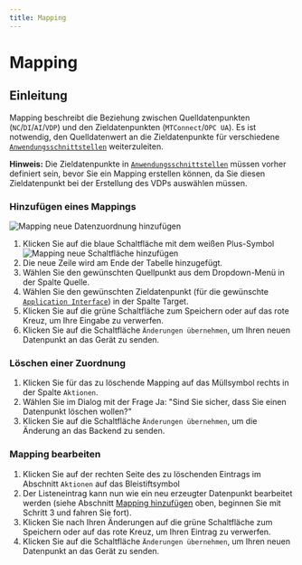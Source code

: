 ```yaml
---
title: Mapping
---
```


# Mapping

## Einleitung

Mapping beschreibt die Beziehung zwischen Quelldatenpunkten (`NC`/`DI`/`AI`/`VDP`) und den Zieldatenpunkten (`MTConnect`/`OPC UA`). Es ist notwendig, den Quelldatenwert an die Zieldatenpunkte für verschiedene [`Anwendungsschnittstellen`](ApplicationInterface.md) weiterzuleiten.

**Hinweis:** Die Zieldatenpunkte in [`Anwendungsschnittstellen`](ApplicationInterface.md) müssen vorher definiert sein, bevor Sie ein Mapping erstellen können, da Sie diesen Zieldatenpunkt bei der Erstellung des VDPs auswählen müssen.

### Hinzufügen eines Mappings

![Mapping neue Datenzuordnung hinzufügen](/img/mapping/adding.png)

1. Klicken Sie auf die blaue Schaltfläche mit dem weißen Plus-Symbol ![Mapping neue Schaltfläche hinzufügen](/img/mapping/mapping_addbutton.png)
2. Die neue Zeile wird am Ende der Tabelle hinzugefügt.
3. Wählen Sie den gewünschten Quellpunkt aus dem Dropdown-Menü in der Spalte Quelle.
4. Wählen Sie den gewünschten Zieldatenpunkt (für die gewünschte [`Application Interface`](ApplicationInterface.md)) in der Spalte Target.
5. Klicken Sie auf die grüne Schaltfläche zum Speichern oder auf das rote Kreuz, um Ihre Eingabe zu verwerfen.
6. Klicken Sie auf die Schaltfläche `Änderungen übernehmen`, um Ihren neuen Datenpunkt an das Gerät zu senden.

### Löschen einer Zuordnung

1. Klicken Sie für das zu löschende Mapping auf das Müllsymbol rechts in der Spalte `Aktionen`.
2. Wählen Sie im Dialog mit der Frage Ja: "Sind Sie sicher, dass Sie einen Datenpunkt löschen wollen?"
3. Klicken Sie auf die Schaltfläche `Änderungen übernehmen`, um die Änderung an das Backend zu senden.

### Mapping bearbeiten

1. Klicken Sie auf der rechten Seite des zu löschenden Eintrags im Abschnitt `Aktionen` auf das Bleistiftsymbol
2. Der Listeneintrag kann nun wie ein neu erzeugter Datenpunkt bearbeitet werden (siehe Abschnitt [Mapping hinzufügen](Mapping.md#add-a-mapping) oben, beginnen Sie mit Schritt 3 und fahren Sie fort).
3. Klicken Sie nach Ihren Änderungen auf die grüne Schaltfläche zum Speichern oder auf das rote Kreuz, um Ihren Eintrag zu verwerfen.
4. Klicken Sie auf die Schaltfläche `Änderungen übernehmen`, um Ihren neuen Datenpunkt an das Gerät zu senden.
